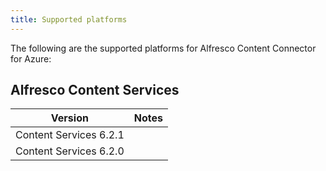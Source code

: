 ```yaml
---
title: Supported platforms
---
```


The following are the supported platforms for Alfresco Content Connector for Azure:

## Alfresco Content Services

| Version | Notes |
| ------- | ----- |
| Content Services 6.2.1 | |
| Content Services 6.2.0 | |
